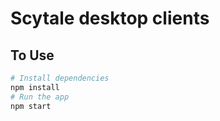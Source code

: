 # Scytale desktop clients

## To Use

```bash
# Install dependencies
npm install
# Run the app
npm start
```

